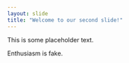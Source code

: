 ```yaml
---
layout: slide
title: "Welcome to our second slide!"
---
```


This is some placeholder text.

Enthusiasm is fake. 
